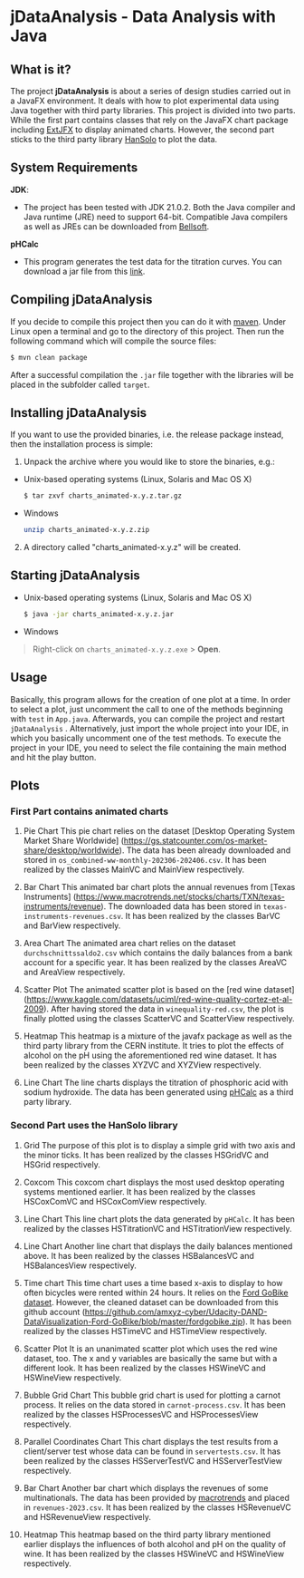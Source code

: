 # jDataAnalysis - Data Analysis with Java

## What is it?
The project **jDataAnalysis** is about a series of design studies carried out
in a JavaFX environment. It deals with how to plot experimental data using Java
together with third party libraries. This project is divided into two parts. 
While the first part contains classes that rely on the JavaFX chart package including [ExtJFX](https://github.com/extjfx/extjfx)
to display animated charts.
However, the second part sticks to the third party library [HanSolo](https://github.com/HanSolo/charts)
to plot the data.

## System Requirements
**JDK**:
* The project has been tested with JDK 21.0.2. Both the Java compiler and Java runtime (JRE) need to 
support 64-bit. Compatible Java compilers as well as JREs can be 
downloaded from [Bellsoft](https://bell-sw.com/pages/downloads/).

**pHCalc**
* This program generates the test data for the titration curves. You can download
a jar file from this [link](https://github.com/amxyz-cyber/pHCalc).

## Compiling jDataAnalysis
If you decide to compile this project then you can do it with [maven](https://maven.apache.org/).
Under Linux open a terminal and go to the directory of this project. 
Then run the following command which will compile the source files:
```bash
$ mvn clean package
```

After a successful compilation the `.jar` file together with the 
libraries will be placed in the subfolder called `target`.

## Installing jDataAnalysis
If you want to use the provided binaries, i.e. the release package
instead, then the installation process is simple:

1. Unpack the archive where you would like to store the binaries, e.g.:
* Unix-based operating systems (Linux, Solaris and Mac OS X)
	```bash
	$ tar zxvf charts_animated-x.y.z.tar.gz
	```
* Windows
	```bash
	unzip charts_animated-x.y.z.zip
	```
2. A directory called "charts_animated-x.y.z" will be created.

## Starting jDataAnalysis
* Unix-based operating systems (Linux, Solaris and Mac OS X)
	```bash
	$ java -jar charts_animated-x.y.z.jar
	```
* Windows
> Right-click on `charts_animated-x.y.z.exe` > **Open**.

## Usage
Basically, this program allows for the creation of one plot at a time. In order
to select a plot, just uncomment the call to one of the methods beginning with `test`
in `App.java`. Afterwards, you can compile the project and restart `jDataAnalysis` .
Alternatively, just import the whole project into your IDE, in which you basically 
uncomment one of the test methods. To execute the project in your IDE, you 
need to select the file containing the main method and hit the play button.

## Plots
### First Part contains animated charts
1. Pie Chart
This pie chart relies on the dataset [Desktop Operating System Market Share Worldwide] (https://gs.statcounter.com/os-market-share/desktop/worldwide). 
The data has been already downloaded and stored in `os_combined-ww-monthly-202306-202406.csv`. It has been realized by the classes MainVC and MainView respectively.

2. Bar Chart
This animated bar chart plots the annual revenues from [Texas Instruments] (https://www.macrotrends.net/stocks/charts/TXN/texas-instruments/revenue). 
The downloaded data has been stored in `texas-instruments-revenues.csv`. It has been realized by the classes BarVC and BarView respectively.

3. Area Chart
The animated area chart relies on the dataset `durchschnittssaldo2.csv` which contains the daily balances from a bank account for a specific year. 
It has been realized by the classes AreaVC and AreaView respectively.

4. Scatter Plot
The animated scatter plot is based on the [red wine dataset] (https://www.kaggle.com/datasets/uciml/red-wine-quality-cortez-et-al-2009). 
After having stored the data in `winequality-red.csv`, the plot is finally plotted using the classes ScatterVC and ScatterView respectively.

5. Heatmap
This heatmap is a mixture of the javafx package as well as the third party library 
from the CERN institute. It tries to plot the effects of alcohol on the pH using
the aforementioned red wine dataset. It has been realized by the classes XYZVC and XYZView respectively.

6. Line Chart
The line charts displays the titration of phosphoric acid with sodium hydroxide. 
The data has been generated using [pHCalc](https://github.com/amxyz-cyber/pHCalc)
as a third party library. 

### Second Part uses the HanSolo library
1. Grid
The purpose of this plot is to display a simple grid with two axis and the minor ticks. 
It has been realized by the classes HSGridVC and HSGrid respectively.

2. Coxcom
This coxcom chart displays the most used desktop operating systems mentioned earlier.
It has been realized by the classes HSCoxComVC and HSCoxComView respectively.

3. Line Chart
This line chart plots the data generated by `pHCalc`. It has been realized by the
classes HSTitrationVC and HSTitrationView respectively. 

4. Line Chart
Another line chart that displays the daily balances mentioned above. It has been 
realized by the classes HSBalancesVC and HSBalancesView respectively. 

5. Time chart
This time chart uses a time based x-axis to display to how often bicycles were 
rented within 24 hours. It relies on the [Ford GoBike dataset](https://s3.amazonaws.com/fordgobike-data/index.html).
However, the cleaned dataset can be downloaded from this github account (https://github.com/amxyz-cyber/Udacity-DAND-DataVisualization-Ford-GoBike/blob/master/fordgobike.zip).
It has been realized by the classes HSTimeVC and HSTimeView respectively. 

6. Scatter Plot
It is an unanimated scatter plot which uses the red wine dataset, too. The x and y
variables are basically the same but with a different look. 
It has been realized by the classes HSWineVC and HSWineView respectively. 

7. Bubble Grid Chart
This bubble grid chart is used for plotting a carnot process. It relies on the
data stored in `carnot-process.csv`. It has been realized by the classes HSProcessesVC
and HSProcessesView respectively.

8. Parallel Coordinates Chart
This chart displays the test results from a client/server test whose data
can be found in `servertests.csv`. It has been realized by the classes HSServerTestVC
and HSServerTestView respectively.

9. Bar Chart
Another bar chart which displays the revenues of some multinationals. The data
has been provided by [macrotrends](www.macrotrends.net) and placed in `revenues-2023.csv`.
It has been realized by the classes HSRevenueVC and HSRevenueView respectively.

10. Heatmap
This heatmap based on the third party library mentioned earlier displays the
influences of both alcohol and pH on the quality of wine. It has been realized by 
the classes HSWineVC and HSWineView respectively. 

